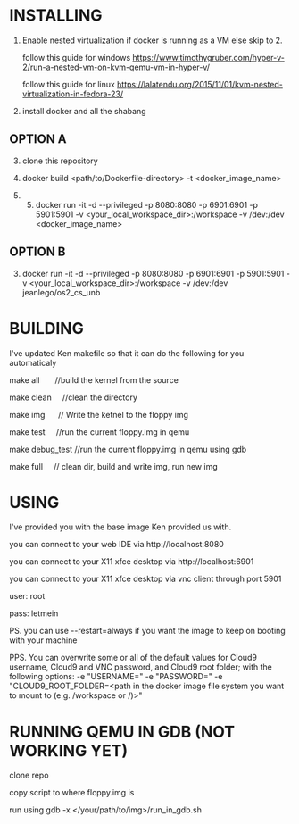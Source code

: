 INSTALLING
==

1. Enable nested virtualization if docker is running as a VM else skip to 2.
	
	follow this guide for windows
	https://www.timothygruber.com/hyper-v-2/run-a-nested-vm-on-kvm-qemu-vm-in-hyper-v/
	
	follow this guide for linux
	https://lalatendu.org/2015/11/01/kvm-nested-virtualization-in-fedora-23/
	
2. install docker and all the shabang

OPTION A
--------

3. clone this repository

4. docker build <path/to/Dockerfile-directory> -t <docker_image_name>

5. 5. docker run -it -d --privileged -p 8080:8080 -p 6901:6901 -p 5901:5901 -v <your_local_workspace_dir>:/workspace -v /dev:/dev <docker_image_name>

OPTION B
---------

3. docker run -it -d --privileged -p 8080:8080 -p 6901:6901 -p 5901:5901 -v <your_local_workspace_dir>:/workspace -v /dev:/dev jeanlego/os2_cs_unb


BUILDING
==
I've updated Ken makefile so that it can do the following for you automaticaly


make all        //build the kernel from the source

make clean      //clean the directory	

make img        // Write the ketnel to the floppy img

make test       //run the current floppy.img in qemu

make debug_test //run the current floppy.img in qemu using gdb

make full       // clean dir, build and write img, run new img

USING
==
	
I've provided you with the base image Ken provided us with.

you can connect to your web IDE via http://localhost:8080

you can connect to your X11 xfce desktop via http://localhost:6901

you can connect to your X11 xfce desktop via vnc client through port 5901

user: root

pass: letmein

PS. you can use --restart=always if you want the image to keep on booting with your machine

PPS. You can overwrite some or all of the default values for Cloud9 username, Cloud9 and VNC password, and Cloud9 root folder; with the following options: -e "USERNAME=<username>" -e "PASSWORD=<password>" -e "CLOUD9_ROOT_FOLDER=<path in the docker image file system you want to mount to (e.g. /workspace or /)>"

RUNNING QEMU IN GDB (NOT WORKING YET)
================
clone repo 

copy script to where floppy.img is

run using gdb -x </your/path/to/img>/run_in_gdb.sh
